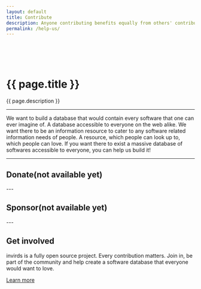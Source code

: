 ```yaml
---
layout: default
title: Contribute
description: Anyone contributing benefits equally from others' contributions
permalink: /help-us/
---
```

<div class="container-fluid bg-nav text-clr1 text-center py-3 position-relative shadow-sm">
  <div style="height:3.5rem;"></div>
  <h1>{{ page.title }}</h1>
  <p>{{ page.description }}</p>
</div>

<div class="container-fluid bg-nav text-antinav p-3" markdown="1">

---

We want to build a database that would contain every software that one can ever imagine of. A database accessible to everyone on the web alike. We want there to be an information resource to cater to any software related information needs of people. A resource, which people can look up to, which people can love. If you want there to exist a massive database of softwares accessible to everyone, you can help us build it!

---
<div class="container py-5" markdown="1">

## Donate(not available yet)

</div>
---
<div class="container py-5" markdown="1">

## Sponsor(not available yet)

</div>
---
<div class="container py-5" markdown="1">

## Get involved

invirds is a fully open source project. Every contribution matters. Join in, be part of the community and help create a software database that everyone would want to love.

[Learn more](/get-involved/)

</div>

</div>